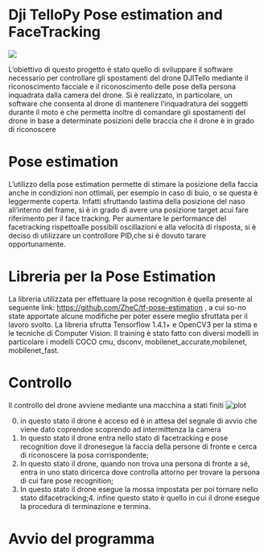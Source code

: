 # Dji TelloPy Pose estimation and FaceTracking


![](https://github.com/yousszr/Dji-TelloPy-PoseEstimation-FaceTracking/tree/main/docs/drone_gif.gif)
 
L’obiettivo di questo progetto è stato quello di sviluppare il software necessario per controllare gli spostamenti del drone DJITello mediante il riconoscimento facciale e il riconoscimento delle pose della persona inquadrata dalla camera del drone. Si è realizzato, in particolare, un software che consenta al drone di mantenere l’inquadratura dei soggetti durante il moto e che permetta inoltre di comandare gli spostamenti del drone in base a determinate posizioni delle braccia che il drone è in grado di riconoscere

# Pose estimation
L’utilizzo della pose estimation permette di stimare la posizione della faccia anche in condizioni non ottimali, per esempio in caso di buio, o se questa è leggermente coperta. Infatti sfruttando lastima della posizione del naso all’interno del frame, si è in grado di avere una posizione target acui fare riferimento per il face tracking.  Per aumentare le performance del facetracking rispettoalle possibili oscillazioni e alla velocità di risposta, si è deciso di utilizzare un controllore PID,che si è dovuto tarare opportunamente.

# Libreria per la Pose Estimation
La libreria utilizzata per effettuare la pose recognition è quella presente al seguente link: https://github.com/ZheC/tf-pose-estimation , a cui so-no state apportate alcune modifiche per poter essere meglio sfruttata per il lavoro svolto. La libreria sfrutta Tensorflow 1.4.1+ e OpenCV3 per la stima e le tecniche di Computer Vision. Il training è stato fatto con diversi modelli in particolare i modelli COCO cmu, dsconv, mobilenet_accurate,mobilenet, mobilenet_fast.

# Controllo

 Il controllo del drone avviene mediante una macchina a stati finiti 
![plot](https://github.com/yousszr/Dji-TelloPy-PoseEstimation-FaceTracking/tree/main/docs/stati.PNG)
 

0.  in questo stato il drone è acceso ed è in attesa del segnale di avvio che viene dato coprendoe scoprendo ad intermittenza la camera
1.   In questo stato il drone entra nello stato di facetracking e pose recognition dove il dronesegue la faccia della persone di fronte e cerca di riconoscere la posa corrispondente;
2.   In questo stato il drone, quando non trova una persona di fronte a sé, entra in uno stato diricerca dove controlla attorno per trovare la persona di cui fare pose recognition;
3.   In  questo  stato  il  drone  esegue  la  mossa  impostata  per  poi  tornare  nello  stato  difacetracking;4.  infine questo stato è quello in cui il drone esegue la procedura di terminazione e termina. 


# Avvio del programma


